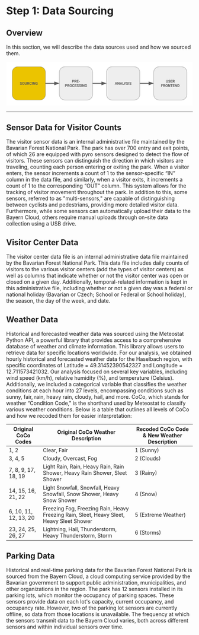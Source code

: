 # Step 1: Data Sourcing

## Overview
In this section, we will describe the data sources used and how we sourced them.

![E2E Pipeline Step 1 Data Sourcing](../asset/E2E_Pipeline_Data.png) 

---

## Sensor Data for Visitor Counts

The visitor sensor data is an internal 
administrative file maintained by the Bavarian Forest National Park. 
The park has over 700 entry and exit points, of which 26 are equipped
with pyro sensors designed to detect the flow of visitors. These 
sensors can distinguish the direction in which visitors are traveling, 
counting each person entering or exiting the park. When a visitor 
enters, the sensor increments a count of 1 to the sensor-specific “IN” 
column in the data file, and similarly, when a visitor exits, it 
increments a count of 1 to the corresponding “OUT” column. This 
system allows for the tracking of visitor movement throughout the 
park. In addition to this, some sensors, referred to as "multi-sensors," 
are capable of distinguishing between cyclists and pedestrians, 
providing more detailed visitor data. Furthermore, while some sensors
can automatically upload their data to the Bayern Cloud, others 
require manual uploads through on-site data collection using a USB 
drive.

## Visitor Center Data

The visitor center data file is an internal 
administrative data file maintained by the Bavarian Forest National 
Park. This data file includes daily counts of visitors to the various 
visitor centers (add the types of visitor centers) as well as columns 
that indicate whether or not the visitor center was open or closed on a
given day. Additionally, temporal-related information is kept in this 
administrative file, including whether or not a given day was a federal
or national holiday (Bavarian or Czech; School or Federal or School 
holiday), the season, the day of the week, and date.

## Weather Data

Historical and forecasted weather data was sourced 
using the Meteostat Python API, a powerful library that provides 
access to a comprehensive database of weather and climate 
information. This library allows users to retrieve data for specific 
locations worldwide. For our analysis, we obtained hourly historical 
and forecasted weather data for the Haselbach region, with specific 
coordinates of Latitude = 49.31452390542327 and Longitude = 
12.711573421032. Our analysis focused on several key variables, 
including wind speed (km/h), relative humidity (%), and temperature 
(Celsius). Additionally, we included a categorical variable that 
classifies the weather conditions at each hour into 27 levels, 
encompassing conditions such as sunny, fair, rain, heavy rain, cloudy, 
hail, and more. CoCo, which stands for weather “Condition Code," is 
the shorthand used by Meteostat to classify various weather 
conditions. Below is a table that outlines all levels of CoCo and how 
we recoded them for easier interpretation: 

| Original CoCo Codes | Original CoCo Weather Description                               | Recoded CoCo Code & New Weather Description |
|----------------------|------------------------------------------------------------------|----------------------------------------------|
| 1, 2                 | Clear, Fair                                                      | 1 (Sunny)                                   |
| 3, 4, 5              | Cloudy, Overcast, Fog                                           | 2 (Clouds)                                  |
| 7, 8, 9, 17, 18, 19  | Light Rain, Rain, Heavy Rain, Rain Shower, Heavy Rain Shower, Sleet Shower | 3 (Rainy)                                   |
| 14, 15, 16, 21, 22   | Light Snowfall, Snowfall, Heavy Snowfall, Snow Shower, Heavy Snow Shower | 4 (Snow)                                    |
| 6, 10, 11, 12, 13, 20| Freezing Fog, Freezing Rain, Heavy Freezing Rain, Sleet, Heavy Sleet, Heavy Sleet Shower | 5 (Extreme Weather)                          |
| 23, 24, 25, 26, 27   | Lightning, Hail, Thunderstorm, Heavy Thunderstorm, Storm       | 6 (Storms)                                  |


## Parking Data

Historical and real-time parking data for the Bavarian 
Forest National Park is sourced from the Bayern Cloud, a cloud 
computing service provided by the Bavarian government to support 
public administration, municipalities, and other organizations in the 
region. The park has 12 sensors installed in its parking lots, which 
monitor the occupancy of parking spaces. These sensors provide data 
on each lot's capacity, current occupancy, and occupancy rate. 
However, two of the parking lot sensors are currently offline, so data 
from those locations is unavailable. The frequency at which the 
sensors transmit data to the Bayern Cloud varies, both across 
different sensors and within individual sensors over time.
    